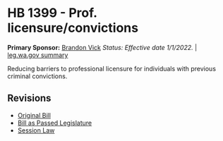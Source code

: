 # HB 1399 - Prof. licensure/convictions
**Primary Sponsor:** [Brandon Vick](/person/leg/brandon.vick.md)
*Status: Effective date 1/1/2022.* | [leg.wa.gov summary](https://app.leg.wa.gov/billsummary?BillNumber=1399&Year=2021)

Reducing barriers to professional licensure for individuals with previous criminal convictions.

## Revisions
* [Original Bill](1/)
* [Bill as Passed Legislature](1/)
* [Session Law](1/)